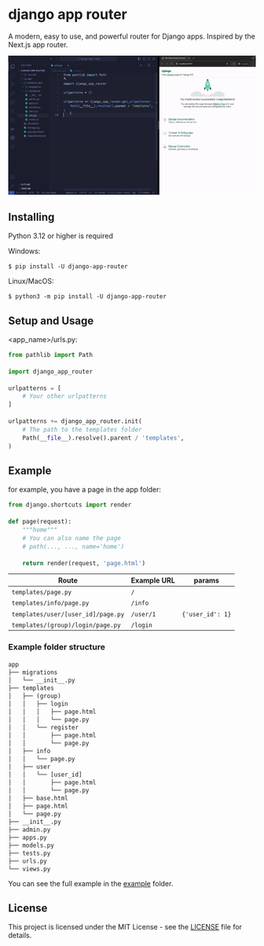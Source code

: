 # django app router

A modern, easy to use, and powerful router for Django apps. Inspired by the Next.js app router.

![Django App Router](https://raw.githubusercontent.com/staciax/django-app-router/master/docs/django-app-router-800.gif)

## Installing

Python 3.12 or higher is required

Windows: <br>

```
$ pip install -U django-app-router
```

Linux/MacOS:

```
$ python3 -m pip install -U django-app-router
```

## Setup and Usage

<app_name>/urls.py:

```python
from pathlib import Path

import django_app_router

urlpatterns = [
    # Your other urlpatterns
]

urlpatterns += django_app_router.init(
    # The path to the templates folder
    Path(__file__).resolve().parent / 'templates',
)
```

## Example

for example, you have a page in the app folder:

```python
from django.shortcuts import render

def page(request):
    """home"""
    # You can also name the page
    # path(..., ..., name='home')

    return render(request, 'page.html')

```

| Route                              | Example URL | params           |
| ---------------------------------- | ----------- | ---------------- |
| `templates/page.py`                | `/`         | ` `              |
| `templates/info/page.py`           | `/info`     | ` `              |
| `templates/user/[user_id]/page.py` | `/user/1`   | `{'user_id': 1}` |
| `templates/(group)/login/page.py`  | `/login`    |                  |

### Example folder structure

```
app
├── migrations
│   └── __init__.py
├── templates
│   ├── (group)
│   │   ├── login
│   │   │   ├── page.html
│   │   │   └── page.py
│   │   └── register
│   │       ├── page.html
│   │       └── page.py
│   ├── info
│   │   └── page.py
│   ├── user
│   │   └── [user_id]
│   │       ├── page.html
│   │       └── page.py
│   ├── base.html
│   ├── page.html
│   └── page.py
├── __init__.py
├── admin.py
├── apps.py
├── models.py
├── tests.py
├── urls.py
└── views.py
```

You can see the full example in the [example](example) folder.

## License

This project is licensed under the MIT License - see the [LICENSE](LICENSE) file for details.
